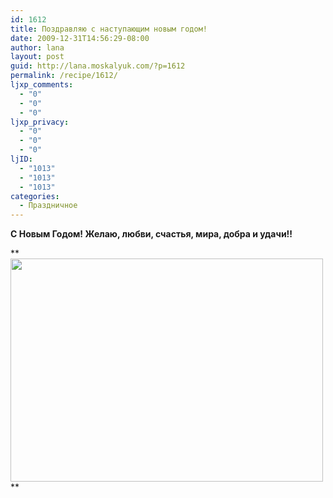 ```yaml
---
id: 1612
title: Поздравляю с наступающим новым годом!
date: 2009-12-31T14:56:29-08:00
author: lana
layout: post
guid: http://lana.moskalyuk.com/?p=1612
permalink: /recipe/1612/
ljxp_comments:
  - "0"
  - "0"
  - "0"
ljxp_privacy:
  - "0"
  - "0"
  - "0"
ljID:
  - "1013"
  - "1013"
  - "1013"
categories:
  - Праздничное
---
```

**С Новым Годом! Желаю, любви, счастья, мира, добра и удачи!!**

**<img loading="lazy" class="alignnone" title="Happy New Year" src="http://i392.photobucket.com/albums/pp10/PtCruiser24Turbo/New%20Year/happy-new-years.jpg" alt="" width="500" height="357" />  
**